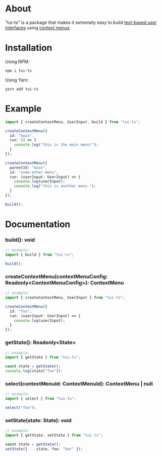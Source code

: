 # About

"tui-ts" is a package that makes it extremely easy to build [text-based user interfaces](https://en.wikipedia.org/wiki/Text-based_user_interface) using [context menus](https://en.wikipedia.org/wiki/Context_menu).

# Installation

Using NPM:

```
npm i tui-ts
```

Using Yarn:

```
yarn add tui-ts
```

# Example

```ts
import { createContextMenu, UserInput, build } from "tui-ts";

createContextMenu({
  id: "main",
  run: () => {
    console.log("this is the main menu!");
  }
});

createContextMenu({
  parentId: "main",
  id: "some-other-menu",
  run: (userInput: UserInput) => {
    console.log(userInput);
    console.log("this is another menu.");
  }
});

build();
```

# Documentation

### build(): void

```ts
// example:
import { build } from "tui-ts";

build();
```

### createContextMenu(contextMenuConfig: Readonly\<ContextMenuConfig>): ContextMenu

```ts
// example:
import { createContextMenu, UserInput } from "tui-ts";

createContextMenu({
  id: "foo",
  run: (userInput: UserInput) => {
    console.log(userInput);
  }
});
```

### getState(): Readonly\<State>

```ts
// example:
import { getState } from "tui-ts";

const state = getState();
console.log(state["foo"]);
```

### select(contextMenuId: ContextMenuId): ContextMenu | null

```ts
// example:
import { select } from "tui-ts";

select("foo");
```

### setState(state: State): void

```ts
// example:
import { getState, setState } from "tui-ts";

const state = getState();
setState({ ...state, foo: "bar" });
```
